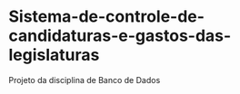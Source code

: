 # Sistema-de-controle-de-candidaturas-e-gastos-das-legislaturas
Projeto da disciplina de Banco de Dados

